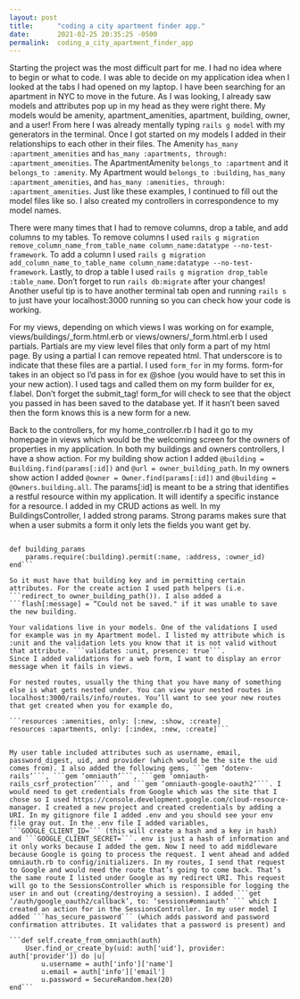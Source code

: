 ```yaml
---
layout: post
title:      "coding a city apartment finder app."
date:       2021-02-25 20:35:25 -0500
permalink:  coding_a_city_apartment_finder_app
---
```


Starting the project was the most difficult part for me. I had no idea where to begin or what to code. I was able to decide on my application idea when I looked at the tabs I had opened on my laptop. I have been searching for an apartment in NYC to move in the future. As I was looking, I already saw models and attributes pop up in my head as they were right there. My models would be amenity, apartment_amenities, apartment, building, owner, and a user! From here I was already mentally typing ```rails g model``` with my generators in the terminal. Once I got started on my models I added in their relationships to each other in their files. The Amenity ```has_many :apartment_amenities``` and ```has_many :apartments, through: :apartment_amenities```.  The ApartmentAmenity ```belongs_to :apartment``` and it ```belongs_to :amenity```. My Apartment would ```belongs_to :building```, ```has_many :apartment_amenities```, and ```has_many :amenities, through: :apartment_amenities```. Just like these examples, I continued to fill out the model files like so. I also created my controllers in correspondence to my model names. 

There were many times that I had to remove columns, drop a table, and add columns to my tables. To remove columns I used ```rails g migration remove_column_name_from_table_name column_name:datatype --no-test-framework```. To add a column I used ```rails g migration add_column_name_to_table_name column_name:datatype --no-test-framework```. Lastly, to drop a table I used ```rails g migration drop_table :table_name```. Don’t forget to run ```rails db:migrate``` after your changes! Another useful tip is to have another terminal tab open and running ```rails s``` to just have your localhost:3000 running so you can check how your code is working. 

For my views, depending on which views I was working on for example, views/buildings/_form.html.erb or views/owners/_form.html.erb I used partials. Partials are my view level files that only form a part of my html page. By using a partial I can remove repeated html. That underscore is to indicate that these files are a partial. I used ```form_for``` in my forms. form-for takes in an object so I’d pass in for ex @shoe (you would have to set this in your new action). I used tags and called them on my form builder for ex, f.label. Don’t forget the submit_tag! form_for will check to see that the object you passed in has been saved to the database yet. If it hasn’t been saved then the form knows this is a new form for a new.   

Back to the controllers, for my home_controller.rb I had it go to my homepage in views which would be the welcoming screen for the owners of properties in my application. In both my buildings and owners controllers, I have a show action. For my building show action I added ```@building = Building.find(params[:id])``` and ```@url = owner_building_path```. In my owners show action I added ```@owner = Owner.find(params[:id])``` and ```@building = @Owners.building.all```. The params[:id] is meant to be a string that identifies a restful resource within my application. It will identify a specific instance for a resource.  I added in my CRUD actions as well. In my BuildingsController, I added strong params. Strong params makes sure that when a user submits a form it only lets the fields you want get by. 
 
   ```private
 
   def building_params
       params.require(:building).permit(:name, :address, :owner_id)
   end```
	 
So it must have that building key and im permitting certain attributes. For the create action I used path helpers (i.e. ```redirect_to owner_building_path()). I also added a ```flash[:message] = “Could not be saved." if it was unable to save the new building. 

Your validations live in your models. One of the validations I used for example was in my Apartment model. I listed my attribute which is :unit and the validation lets you know that it is not valid without that attribute. ```validates :unit, presence: true```. 
Since I added validations for a web form, I want to display an error message when it fails in views. 

For nested routes, usually the thing that you have many of something else is what gets nested under. You can view your nested routes in localhost:3000/rails/info/routes. You’ll want to see your new routes that get created when you for example do,

 ```resources :amenities, only: [:new, :show, :create]
   resources :apartments, only: [:index, :new, :create]```


My user table included attributes such as username, email, password_digest, uid, and provider (which would be the site the uid comes from). I also added the following gems, ```gem ‘dotenv-rails’```, ```gem ‘omniauth’```, ```gem ‘omniauth-rails_csrf_protection’```, and ```gem ‘omniauth-google-oauth2’```. I would need to get credentials from Google which was the site that I chose so I used https://console.development.google.com/cloud-resource-manager. I created a new project and created credentials by adding a URI. In my gitignore file I added .env and you should see your env file gray out. In the .env file I added variables, ```GOOGLE_CLIENT_ID=``` (this will create a hash and a key in hash)  and ```GOOGLE_CLIENT_SECRET=```. env is just a hash of information and it only works because I added the gem. Now I need to add middleware because Google is going to process the request. I went ahead and added omniauth.rb to config/initializers. In my routes, I send that request to Google and would need the route that’s going to come back. That’s the same route I listed under Google as my redirect URI. This request will go to the SessionsController which is responsible for logging the user in and out (creating/destroying a session). I added ```get ‘/auth/google_oauth2/callback’, to: ‘sessions#omniauth’ ``` which I created an action for in the SessionsController. In my user model I added ```has_secure_password``` (which adds password and password confirmation attributes. It validates that a password is present) and 

   ```def self.create_from_omniauth(auth)
       User.find_or_create_by(uid: auth['uid'], provider: auth['provider']) do |u|
           u.username = auth['info']['name']
           u.email = auth['info']['email']
           u.password = SecureRandom.hex(20)
   end```

